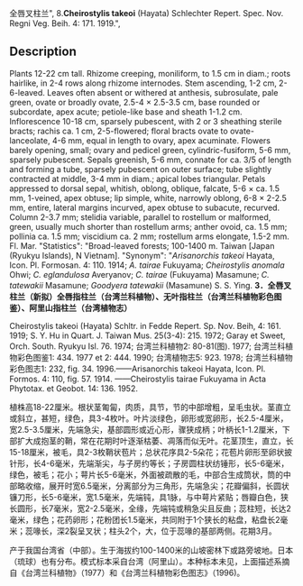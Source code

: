 全唇叉柱兰",
8.**Cheirostylis takeoi** (Hayata) Schlechter Repert. Spec. Nov. Regni Veg. Beih. 4: 171. 1919.",

## Description
Plants 12-22 cm tall. Rhizome creeping, moniliform, to 1.5 cm in diam.; roots hairlike, in 2-4 rows along rhizome internodes. Stem ascending, 1-2 cm, 2-6-leaved. Leaves often absent or withered at anthesis, subrosulate, pale green, ovate or broadly ovate, 2.5-4 × 2.5-3.5 cm, base rounded or subcordate, apex acute; petiole-like base and sheath 1-1.2 cm. Inflorescence 10-18 cm, sparsely pubescent, with 2 or 3 sheathing sterile bracts; rachis ca. 1 cm, 2-5-flowered; floral bracts ovate to ovate-lanceolate, 4-6 mm, equal in length to ovary, apex acuminate. Flowers barely opening, small; ovary and pedicel green, cylindric-fusiform, 5-6 mm, sparsely pubescent. Sepals greenish, 5-6 mm, connate for ca. 3/5 of length and forming a tube, sparsely pubescent on outer surface; tube slightly contracted at middle, 3-4 mm in diam.; apical lobes triangular. Petals appressed to dorsal sepal, whitish, oblong, oblique, falcate, 5-6 × ca. 1.5 mm, 1-veined, apex obtuse; lip simple, white, narrowly oblong, 6-8 × 2-2.5 mm, entire, lateral margins incurved, apex obtuse to subacute, recurved. Column 2-3.7 mm; stelidia variable, parallel to rostellum or malformed, green, usually much shorter than rostellum arms; anther ovoid, ca. 1.5 mm; pollinia ca. 1.5 mm; viscidium ca. 2 mm; rostellum arms elongate, 1.5-2 mm. Fl. Mar.
  "Statistics": "Broad-leaved forests; 100-1400 m. Taiwan [Japan (Ryukyu Islands), N Vietnam].
  "Synonym": "*Arisanorchis takeoi* Hayata, Icon. Pl. Formosan. 4: 110. 1914; *A. tairae* Fukuyama; *Cheirostylis anomala* Ohwi; *C. eglandulosa* Averyanov; *C. tairae* (Fukuyama) Masamune; *C. tatewakii* Masamune; *Goodyera tatewakii* (Masamune) S. S. Ying.
**3．全唇叉柱兰（新拟）全唇指柱兰（台湾兰科植物）、无叶指柱兰（台湾兰科植物彩色图鉴）、阿里山指柱兰（台湾植物志）**

Cheirostylis takeoi (Hayata) Schltr. in Fedde Repert. Sp. Nov. Beih, 4: 161. 1919; S. Y. Hu in Quart. J. Taiwan Mus. 25(3-4): 215. 1972; Garay et Sweet, Orch. South. Ryukyu Isl. 76. 1974; 台湾兰科植物2: 80-81(图). 1977; 台湾兰科植物彩色图鉴1: 434. 1977 et 2: 444. 1990; 台湾植物志5: 923. 1978; 台湾兰科植物彩色图志1: 232, fig. 34. 1996.——Arisanorchis takeoi Hayata, Icon. Pl. Formos. 4: 110, fig. 57. 1914. ——Cheirostylis tairae Fukuyama in Acta Phytotax. et Geobot. 14: 136. 1952.

植株高18-22厘米。根状茎匍匐，肉质，具节，节的中部增粗，呈毛虫状。茎直立或斜立，甚短，绿色，具3-4枚叶。叶片淡绿色，卵形或宽卵形，长2.5-4厘米，宽2.5-3.5厘米，先端急尖，基部圆形或近心形，骤狭成柄；叶柄长1-1.2厘米，下部扩大成抱茎的鞘，常在花期时叶逐渐枯萎、凋落而似无叶。花茎顶生，直立，长15-18厘米，被毛，具2-3枚鞘状苞片；总状花序具2-5朵花；花苞片卵形至卵状披针形，长4-6毫米，先端渐尖，与子房约等长；子房圆柱状纺锤形，长5-6毫米，绿色，被毛；花小；萼片长5-6毫米，外面被疏散的毛，中部合生成筒状，筒的中部略收缩，展开时宽6.5毫米，分离部分为三角形，先端急尖；花瓣偏斜，长圆状镰刀形，长5-6毫米，宽1.5毫米，先端钝，具1脉，与中萼片紧贴；唇瓣白色，狭长圆形，长7毫米，宽2-2.5毫米，全缘，先端钝或稍急尖且反曲；蕊柱短，长达2毫米，绿色；花药卵形；花粉团长1.5毫米，共同附于1个狭长的粘盘，粘盘长2毫米；蕊喙长，深2裂呈叉状；柱头2个，大，位于蕊喙的基部两侧。花期3月。

产于我国台湾省（中部）。生于海拔约100-1400米的山坡密林下或路旁坡地。日本（琉球）也有分布。模式标本采自台湾（阿里山）。本种标本未见，上面描述系摘自《台湾兰科植物》（1977）和《台湾兰科植物彩色图志》（1996)。
